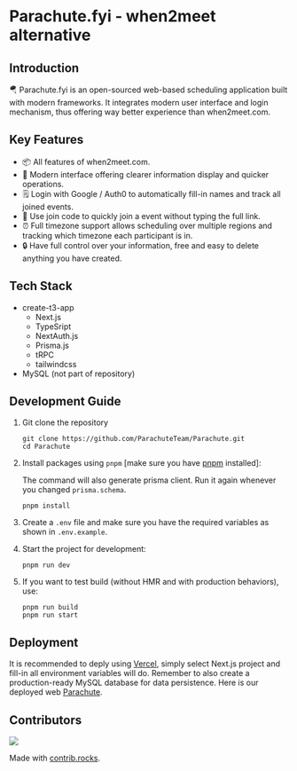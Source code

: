 # Parachute.fyi - when2meet alternative

## Introduction

🪂 Parachute.fyi is an open-sourced web-based scheduling application built with modern frameworks. It integrates modern user interface and login mechanism, thus offering way better experience than when2meet.com.

## Key Features

- 📦 All features of when2meet.com.
- 🎊 Modern interface offering clearer information display and quicker operations.
- 🗒️ Login with Google / Auth0 to automatically fill-in names and track all joined events.
- 🚀 Use join code to quickly join a event without typing the full link.
- ⏰ Full timezone support allows scheduling over multiple regions and tracking which timezone each participant is in.
- 🔒 Have full control over your information, free and easy to delete anything you have created.

## Tech Stack

- create-t3-app
  - Next.js
  - TypeSript
  - NextAuth.js
  - Prisma.js
  - tRPC
  - tailwindcss
- MySQL (not part of repository)

## Development Guide

1. Git clone the repository

   ```shell
   git clone https://github.com/ParachuteTeam/Parachute.git
   cd Parachute
   ```

2. Install packages using `pnpm` [make sure you have [pnpm](https://pnpm.io/) installed]:

   The command will also generate prisma client. Run it again whenever you changed `prisma.schema`.

   ```shell
   pnpm install
   ```

3. Create a `.env` file and make sure you have the required variables as shown in `.env.example`.

4. Start the project for development:

   ```shell
   pnpm run dev
   ```

5. If you want to test build (without HMR and with production behaviors), use:

   ```shell
   pnpm run build
   pnpm run start
   ```

## Deployment

It is recommended to deply using [Vercel](https://vercel.com), simply select Next.js project and fill-in all environment variables will do. Remember to also create a production-ready MySQL database for data persistence. Here is our deployed web [Parachute](https://parachute.fyi).

## Contributors

<a href="https://github.com/ParachuteTeam/Parachute/graphs/contributors">
  <img src="https://contrib.rocks/image?repo=ParachuteTeam/Parachute" />
</a>

Made with [contrib.rocks](https://contrib.rocks).
